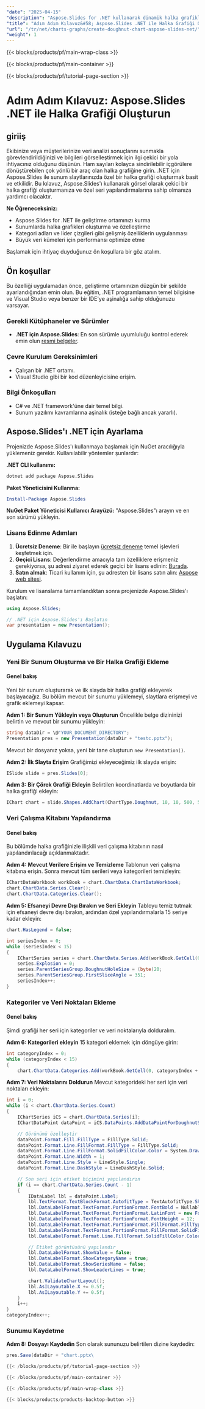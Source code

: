 ```yaml
---
"date": "2025-04-15"
"description": "Aspose.Slides for .NET kullanarak dinamik halka grafikleri oluşturmayı öğrenin. Kurulum ve gelişmiş özellikler dahil olmak üzere adım adım talimatlar için bu kılavuzu izleyin."
"title": "Adım Adım Kılavuz&#58; Aspose.Slides .NET ile Halka Grafiği Oluşturun | Grafikler ve Şemalar"
"url": "/tr/net/charts-graphs/create-doughnut-chart-aspose-slides-net/"
"weight": 1
---
```


{{< blocks/products/pf/main-wrap-class >}}

{{< blocks/products/pf/main-container >}}

{{< blocks/products/pf/tutorial-page-section >}}
# Adım Adım Kılavuz: Aspose.Slides .NET ile Halka Grafiği Oluşturun

## giriiş

Ekibinize veya müşterilerinize veri analizi sonuçlarını sunmakla görevlendirildiğinizi ve bilgileri görselleştirmek için ilgi çekici bir yola ihtiyacınız olduğunu düşünün. Ham sayıları kolayca sindirilebilir içgörülere dönüştürebilen çok yönlü bir araç olan halka grafiğine girin. .NET için Aspose.Slides ile sunum slaytlarınızda özel bir halka grafiği oluşturmak basit ve etkilidir. Bu kılavuz, Aspose.Slides'ı kullanarak görsel olarak çekici bir halka grafiği oluşturmanıza ve özel seri yapılandırmalarına sahip olmanıza yardımcı olacaktır.

**Ne Öğreneceksiniz:**
- Aspose.Slides for .NET ile geliştirme ortamınızı kurma
- Sunumlarda halka grafikleri oluşturma ve özelleştirme
- Kategori adları ve lider çizgileri gibi gelişmiş özelliklerin uygulanması
- Büyük veri kümeleri için performansı optimize etme

Başlamak için ihtiyaç duyduğunuz ön koşullara bir göz atalım.

## Ön koşullar

Bu özelliği uygulamadan önce, geliştirme ortamınızın düzgün bir şekilde ayarlandığından emin olun. Bu eğitim, .NET programlamanın temel bilgisine ve Visual Studio veya benzer bir IDE'ye aşinalığa sahip olduğunuzu varsayar.

### Gerekli Kütüphaneler ve Sürümler
- **.NET için Aspose.Slides**: En son sürümle uyumluluğu kontrol ederek emin olun [resmi belgeler](https://reference.aspose.com/slides/net/).

### Çevre Kurulum Gereksinimleri
- Çalışan bir .NET ortamı.
- Visual Studio gibi bir kod düzenleyicisine erişim.

### Bilgi Önkoşulları
- C# ve .NET framework'üne dair temel bilgi.
- Sunum yazılımı kavramlarına aşinalık (isteğe bağlı ancak yararlı).

## Aspose.Slides'ı .NET için Ayarlama

Projenizde Aspose.Slides'ı kullanmaya başlamak için NuGet aracılığıyla yüklemeniz gerekir. Kullanılabilir yöntemler şunlardır:

**.NET CLI kullanımı:**
```bash
dotnet add package Aspose.Slides
```

**Paket Yöneticisini Kullanma:**
```powershell
Install-Package Aspose.Slides
```

**NuGet Paket Yöneticisi Kullanıcı Arayüzü:**
"Aspose.Slides"ı arayın ve en son sürümü yükleyin.

### Lisans Edinme Adımları

1. **Ücretsiz Deneme**: Bir ile başlayın [ücretsiz deneme](https://releases.aspose.com/slides/net/) temel işlevleri keşfetmek için.
2. **Geçici Lisans**: Değerlendirme amacıyla tam özelliklere erişmeniz gerekiyorsa, şu adresi ziyaret ederek geçici bir lisans edinin: [Burada](https://purchase.aspose.com/temporary-license/).
3. **Satın almak**: Ticari kullanım için, şu adresten bir lisans satın alın: [Aspose web sitesi](https://purchase.aspose.com/buy).

Kurulum ve lisanslama tamamlandıktan sonra projenizde Aspose.Slides'ı başlatın:
```csharp
using Aspose.Slides;

// .NET için Aspose.Slides'ı Başlatın
var presentation = new Presentation();
```

## Uygulama Kılavuzu

### Yeni Bir Sunum Oluşturma ve Bir Halka Grafiği Ekleme

#### Genel bakış
Yeni bir sunum oluşturarak ve ilk slayda bir halka grafiği ekleyerek başlayacağız. Bu bölüm mevcut bir sunumu yüklemeyi, slaytlara erişmeyi ve grafik eklemeyi kapsar.

**Adım 1: Bir Sunum Yükleyin veya Oluşturun**
Öncelikle belge dizininizi belirtin ve mevcut bir sunumu yükleyin:
```csharp
string dataDir = \@"YOUR_DOCUMENT_DIRECTORY";
Presentation pres = new Presentation(dataDir + "testc.pptx");
```
Mevcut bir dosyanız yoksa, yeni bir tane oluşturun `new Presentation()`.

**Adım 2: İlk Slayta Erişim**
Grafiğimizi ekleyeceğimiz ilk slayda erişin:
```csharp
ISlide slide = pres.Slides[0];
```

**Adım 3: Bir Çörek Grafiği Ekleyin**
Belirtilen koordinatlarda ve boyutlarda bir halka grafiği ekleyin:
```csharp
IChart chart = slide.Shapes.AddChart(ChartType.Doughnut, 10, 10, 500, 500, false);
```

### Veri Çalışma Kitabını Yapılandırma

#### Genel bakış
Bu bölümde halka grafiğinizle ilişkili veri çalışma kitabının nasıl yapılandırılacağı açıklanmaktadır.

**Adım 4: Mevcut Verilere Erişim ve Temizleme**
Tablonun veri çalışma kitabına erişin. Sonra mevcut tüm serileri veya kategorileri temizleyin:
```csharp
IChartDataWorkbook workBook = chart.ChartData.ChartDataWorkbook;
chart.ChartData.Series.Clear();
chart.ChartData.Categories.Clear();
```

**Adım 5: Efsaneyi Devre Dışı Bırakın ve Seri Ekleyin**
Tabloyu temiz tutmak için efsaneyi devre dışı bırakın, ardından özel yapılandırmalarla 15 seriye kadar ekleyin:
```csharp
chart.HasLegend = false;

int seriesIndex = 0;
while (seriesIndex < 15)
{
    IChartSeries series = chart.ChartData.Series.Add(workBook.GetCell(0, 0, seriesIndex + 1, "SERIES " + seriesIndex), chart.Type);
    series.Explosion = 0;
    series.ParentSeriesGroup.DoughnutHoleSize = (byte)20;
    series.ParentSeriesGroup.FirstSliceAngle = 351;
    seriesIndex++;
}
```

### Kategoriler ve Veri Noktaları Ekleme

#### Genel bakış
Şimdi grafiği her seri için kategoriler ve veri noktalarıyla dolduralım.

**Adım 6: Kategorileri ekleyin**
15 kategori eklemek için döngüye girin:
```csharp
int categoryIndex = 0;
while (categoryIndex < 15)
{
    chart.ChartData.Categories.Add(workBook.GetCell(0, categoryIndex + 1, 0, "CATEGORY " + categoryIndex));
```

**Adım 7: Veri Noktalarını Doldurun**
Mevcut kategorideki her seri için veri noktaları ekleyin:
```csharp
int i = 0;
while (i < chart.ChartData.Series.Count)
{
    IChartSeries iCS = chart.ChartData.Series[i];
    IChartDataPoint dataPoint = iCS.DataPoints.AddDataPointForDoughnutSeries(workBook.GetCell(0, categoryIndex + 1, i + 1, 1));

    // Görünümü özelleştir
    dataPoint.Format.Fill.FillType = FillType.Solid;
    dataPoint.Format.Line.FillFormat.FillType = FillType.Solid;
    dataPoint.Format.Line.FillFormat.SolidFillColor.Color = System.Drawing.Color.White;
    dataPoint.Format.Line.Width = 1;
    dataPoint.Format.Line.Style = LineStyle.Single;
    dataPoint.Format.Line.DashStyle = LineDashStyle.Solid;

    // Son seri için etiket biçimini yapılandırın
    if (i == chart.ChartData.Series.Count - 1)
    {
        IDataLabel lbl = dataPoint.Label;
        lbl.TextFormat.TextBlockFormat.AutofitType = TextAutofitType.Shape;
        lbl.DataLabelFormat.TextFormat.PortionFormat.FontBold = NullableBool.True;
        lbl.DataLabelFormat.TextFormat.PortionFormat.LatinFont = new FontData("DINPro-Bold");
        lbl.DataLabelFormat.TextFormat.PortionFormat.FontHeight = 12;
        lbl.DataLabelFormat.TextFormat.PortionFormat.FillFormat.FillType = FillType.Solid;
        lbl.DataLabelFormat.TextFormat.PortionFormat.FillFormat.SolidFillColor.Color = System.Drawing.Color.LightGray;
        lbl.DataLabelFormat.Format.Line.FillFormat.SolidFillColor.Color = System.Drawing.Color.White;

        // Etiket görüntüsünü yapılandır
        lbl.DataLabelFormat.ShowValue = false;
        lbl.DataLabelFormat.ShowCategoryName = true;
        lbl.DataLabelFormat.ShowSeriesName = false;
        lbl.DataLabelFormat.ShowLeaderLines = true;

        chart.ValidateChartLayout();
        lbl.AsILayoutable.X += 0.5f;
        lbl.AsILayoutable.Y += 0.5f;
    }
    i++;
}
categoryIndex++;
```

### Sunumu Kaydetme

**Adım 8: Dosyayı Kaydedin**
Son olarak sununuzu belirtilen dizine kaydedin:
```csharp
pres.Save(dataDir + "chart.pptx\

{{< /blocks/products/pf/tutorial-page-section >}}

{{< /blocks/products/pf/main-container >}}

{{< /blocks/products/pf/main-wrap-class >}}

{{< blocks/products/products-backtop-button >}}